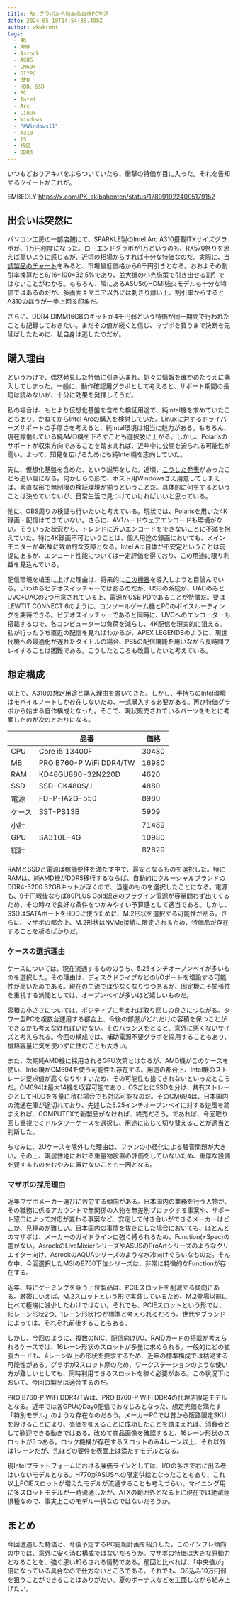 ```yaml
---
title: Re:グラボから始める自作PC生活
date: 2024-05-18T14:54:38.498Z
author: wkwkrnht
tags:
  - 4K
  - AMD
  - Asrock
  - ASUS
  - CM694
  - DIYPC
  - GPU
  - HDD、SSD
  - PC
  - Intel
  - Arc
  - Linux
  - Windows
  - "#Windows11"
  - A310
  - i5
  - 特価
  - DDR4
---
```

いつもどおりアキバをぶらついていたら、衝撃の特価が目に入った。それを告知するツイートがこれだ。

E﻿MBEDLY https://x.com/PK_akibahonten/status/1789919224095179152

## 出会いは突然に

パソコン工房の一部店舗にて、SPARKLE製のIntel Arc A310搭載ITXサイズグラボが、1万円程度になった。ローエンドグラボが1万というのも、RX570祭りを思えば高いように感じるが、近頃の相場からすれば十分な特価なのだ。実際に、[当該製品のチャート](https://kakaku.com/item/K0001580964/)をみると、市場最低価格から6千円引きとなる。おおよその割引率換算だと6/16\*100=32.5%であり、並大抵の小売施策で引き出せる割引ではないことがわかる。もちろん、隣にあるASUSのHDMI強火モデルも十分な特価ではあるのだが、多画面☆マニア以外には刺さり難い上、割引率からするとA310のほうが一歩上回る印象だ。

さらに、DDR4 DIMM16GBのキットが4千円弱という特価が同一期間で行われたことも記録しておきたい。まだその値が続くと信じ、マザボを買うまで決断を先延ばしたために、私自身は逃したのだが。

## 購入理由

というわけで、偶然発見した特価に引き込まれ、処々の情報を確かめたうえに購入してしまった。一般に、動作確認用グラボとして考えると、サポート期間の長短は読めないが、十分に効果を発揮しそうだ。

私の場合は、もとより仮想化基盤を含めた検証用途で、純Intel機を求めていたこともあり、かねてからIntel Arcの購入を検討していた。Linuxに対するドライバーズサポートの手厚さを考えると、純Intel環境は相当に魅力がある。もちろん、現在稼働している純AMD機を下ろすことも選択肢に上がる。しかし、Polarisのサポートが収束方向であることを踏まえれば、近年中に公開を迫られる可能性が高い。よって、知見を広げるためにも純Intel機を志向していた。

先に、仮想化基盤を含めた、という説明をした。近頃、[こうした発表](https://forest.watch.impress.co.jp/docs/news/1591499.html)があったことも追い風になる。何かしらの形で、ホスト用Windowsさえ用意してしまえば、素直な形で無制限の検証環境が揃うということだ。具体的に何をするということは決めていないが、日常生活で見つけていければいいと思っている。

他に、OBS周りの検証も行いたいと考えている。現状では、Polarisを用いた4K録画・配信はできていない。さらに、AV1ハードウェアエンコードも環境がない。そういった状況から、トレンドに近いエンコードをできないことに不満を抱えていた。特に4K録画不可ということは、個人用途の録画においても、メインモニターが4K故に致命的な支障となる。Intel Arc自体が不安定ということは前提にあるが、エンコード性能については一定評価を得ており、この用途に限り利益を見込んでいる。

配信環境を槍玉に上げた理由は、将来的に[この機器](https://www.roland.com/jp/products/bridge_cast_x/)を導入しようと目論んでいる。いわゆるビデオスイッチャーではあるのだが、USBの系統が、UACのみとUVC+UACの2つ用意されている上、電源がUSB PDであることが特徴だ。要はLEWTIT CONNECT 6のように、コンソールゲーム機とPCのボイスルーティングを期待できる。ビデオスイッチャーであると同時に、UVCへのエンコーダーも搭載するので、各コンピューターの負荷を減らし、4K配信を現実的に狙える。私が行ったうち直近の配信を見ればわかるが、APEX LEGENDSのように、現世代機への最適化が遅れたタイトルの場合、PS5の配信機能を用いながら長時間プレイすることは困難である。こうしたところも改善したいと考えている。

## 想定構成

以上で、A310の想定用途と購入理由を書いてきた。しかし、手持ちのIntel環境はモバイルノートしか存在しないため、一式購入する必要がある。再び特価グラボから始まる自作構成となった。そこで、現状販売されているパーツをもとに考案したのが次のとおりになる。

|     | 品番                      | 価格    |
| --- | ----------------------- | ----- |
| CPU | Core i5 13400F          | 30480 |
| MB  | PRO B760-P WiFi DDR4/TW | 16980 |
| RAM | KD48GU880-32N220D       | 4620  |
| SSD | SSD-CK480S/J            | 4880  |
| 電源  | FD-P-IA2G-550           | 8980  |
| ケース | SST-PS13B               | 5909  |
| 小計  |                         | 71489 |
| GPU | SA310E-4G               | 10980 |
| 総計  |                         | 82829 |

RAMとSSDと電源は稼働要件を満たす中で、最安となるものを選択した。特にRAMは、純AMD機がDDR5移行するならば、自動的にクルーシャルブランドのDDR4-3200 32GBキットが浮くので、当座のものを選択したことになる。電源も、9千円戦後ならば80PLUS Gold認定のプラグイン電源が容量問わず出てくるため、その時々で良好な条件をつかみやすい予算感として適当である。しかし、SSDはSATAポートをHDDに使うために、M.2形状を選択する可能性がある。さらに、マザボの都合上、M.2形状はNVMe接続に限定されるため、特価品が存在することを祈るばかりだ。

### ケースの選択理由

ケースについては、現在流通するもののうち、5.25インチオープンベイが多いものを選択した。その理由は、ディスクドライブなどのI/Oポートを増設する可能性が高いためである。現在の主流では少なくなりつつあるが、固定機こそ拡張性を重視する派閥としては、オープンベイが多いほど嬉しいものだ。

容積の小ささについては、ポジティブに考えれば取り回しの良さにつながる。タワー型PCを複数台運用する都合上、今後の部屋がどれだけの容積を保つことができるかも考えなければいけない。そのバランスをとると、意外に悪くないサイズと考えられる。今回の構成では、補助電源不要グラボを採用することもあり、排熱容量に気を使わずに住むことも大きい。

また、次期純AMD機に採用されるGPU次第とはなるが、AMD機がこのケースを使い、Intel機がCM694を使う可能性も存在する。用途の都合上、Intel機のストレージ要求値が高くなりやすいため、その可能性も捨てきれないといったところだ。CM694は最大14機を収容可能であり、OSごとにSSDを分け、共有ストレージとしてHDDを多量に積む場合でも対応可能なのだ。そのCM694は、日本国内の流通在庫が途切れており、先述した5.25インチオープンベイに対する逆風を踏まえれば、COMPUTEXで新製品がなければ、終売だろう。であれば、今回取り回し重視でミドルタワーケースを選択し、用途に応じて切り替えることが適当と判断した。

ちなみに、2Uケースを除外した理由は、ファンの小径化による騒音問題が大きい。その上、現居住地における重量物設置の評価をしていないため、重厚な設備を要するものをむやみに置けないことも一因となる。

### マザボの採用理由

近年マザボメーカー選びに苦労する傾向がある。日本国内の業務を行う人物が、その職務に係るアカウントで無関係の人物を無差別ブロックする事案や、サポート窓口によって対応が変わる事案など、安定して付き合いができるメーカーはどこか、見極めが難しい。日本国内の事情を抜きにした場合においても、ほとんどのマザボは、メーカーのガイドラインに強く縛られるため、Function(≠Spec)の差がない。AsrockのLiveMixierシリーズやASUSのProArtシリーズのようなクリエイター向け、AsrockのAQUAシリーズのような水冷向けぐらいなものだ。そんな中、今回選択したMSIのB760下位シリーズは、非常に特徴的なFunctionが存在する。

近年、特にゲーミングを謡う上位製品は、PCIEスロットを削減する傾向にある。厳密にいえば、M.2スロットという形で実装しているため、M.2登場以前に比べて極端に減少したわけではない。それでも、PCIEスロットという形では、16レーン形状2つ、1レーン形状1つが標準と考えられるだろう。世代やブランドによっては、それぞれ前後することもある。

しかし、今回のように、複数のNIC、配信向けI/O、RAIDカードの搭載が考えられるケースでは、16レーン形状のスロットが多量に求められる。一般的にどの拡張カードも、4レーン以上の形状を要求するため、近年の標準構成では枯渇する可能性がある。グラボが2スロット厚のため、ワークステーションのような使い方が難しいとしても、同時利用できるスロットを稼ぐ必要がある。この状況下において、今回の製品は適合するのだ。

PRO B760-P WiFi DDR4/TWは、PRO B760-P WiFi DDR4の代理店限定モデルとなる。近年では各GPUのDay0配信でおなじみとなった、想定売価を満たす「特別モデル」のような存在なのだろう。メーカーPCでは昔から販路限定SKUを設けることにより、売価を抑えることに成功したことを踏まえれば、消費者として歓迎できる動きではある。改めて商品画像を確認すると、16レーン形状のスロットが5つある。ロック機構が存在するスロットのみ4レーン以上、それ以外は1レーンだが、先ほどの要件を表面上は満たすモデルとなる。

現Intelプラットフォームにおける廉価ラインとしては、I/Oの多さで右に出る者はいないモデルとなる。H770がASUSへの限定供給となったこともあり、これ以上PCIEスロットが増えたモデルが流通することも考えづらい。マイニング用に多スロットモデルが一時流通したが、ATXの範囲外となる上に現在では絶滅危惧種なので、事実上このモデル一択なのではないだろうか。

## まとめ

今回遭遇した特価と、今後予定するPC更新計画を紹介した。このインフレ傾向の中では、意外に安く済む構成ではないだろうか。マザボの特価は大きな原動力となることを、強く思い知らされる情勢である。前回と比べれば、「中央値が」倍になっている具合なので仕方ないところである。それでも、OS込み10万円弱を狙うことができることはありがたい。夏のボーナスなどを工面しながら組み上げたい。